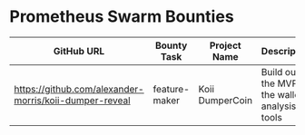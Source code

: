 # Prometheus Swarm Bounties
| GitHub URL | Bounty Task | Project Name | Description | Bounty Amount | Bounty Type | Transaction Hash |
|------------|------------|--------------|-------------|---------------|-------------|------------------|
https://github.com/alexander-morris/koii-dumper-reveal |feature-maker|Koii DumperCoin|Build out the MVP of the wallet analysis tools|25|usdc|0x8f7c7f8d6d17aa4d9671123e28d601c64bdcd91bbc18e5bfd1a4c4fc027ca2f6|
